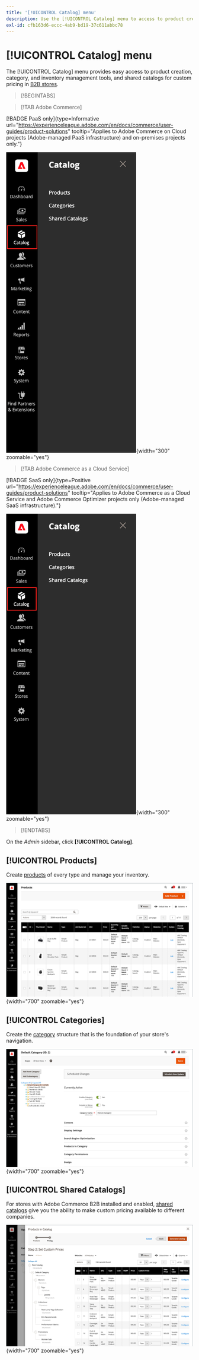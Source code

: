 ```yaml
---
title: '[!UICONTROL Catalog] menu'
description: Use the [!UICONTROL Catalog] menu to access to product creation, category, and inventory management tools.
exl-id: cfb163d6-eccc-4ab9-bd19-37c611abbc78
---
```

# [!UICONTROL Catalog] menu

The [!UICONTROL Catalog] menu provides easy access to product creation, category, and inventory management tools, and shared catalogs for custom pricing in [B2B stores](https://experienceleague.adobe.com/docs/commerce-admin/b2b/introduction.html).

>[!BEGINTABS]

>[!TAB Adobe Commerce]

[!BADGE PaaS only]{type=Informative url="https://experienceleague.adobe.com/en/docs/commerce/user-guides/product-solutions" tooltip="Applies to Adobe Commerce on Cloud projects (Adobe-managed PaaS infrastructure) and on-premises projects only."}

![Catalog menu](./assets/admin-menu-catalog.png){width="300" zoomable="yes"}

>[!TAB Adobe Commerce as a Cloud Service]

[!BADGE SaaS only]{type=Positive url="https://experienceleague.adobe.com/en/docs/commerce/user-guides/product-solutions" tooltip="Applies to Adobe Commerce as a Cloud Service and Adobe Commerce Optimizer projects only (Adobe-managed SaaS infrastructure)."}

![Catalog menu](./assets/admin-menu-catalog-accs.png){width="300" zoomable="yes"}

>[!ENDTABS]

On the _Admin_ sidebar, click **[!UICONTROL Catalog]**.

## [!UICONTROL Products]

Create [products](products-list.md) of every type and manage your inventory.

![Products grid](./assets/products-grid.png){width="700" zoomable="yes"}

## [!UICONTROL Categories]

Create the [category](categories.md) structure that is the foundation of your store's navigation.

![Category workspace](./assets/category-workspace.png){width="700" zoomable="yes"}

## [!UICONTROL Shared Catalogs]

For stores with Adobe Commerce B2B installed and enabled, [shared catalogs](https://experienceleague.adobe.com/docs/commerce-admin/b2b/shared-catalogs/catalog-shared.html) give you the ability to make custom pricing available to different companies.

![Shared catalog products](./assets/shared-catalog-setup.png){width="700" zoomable="yes"}

